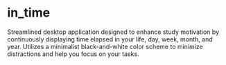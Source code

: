 # in_time
Streamlined desktop application designed to enhance study motivation by continuously displaying time elapsed in your life, day, week, month, and year. Utilizes a minimalist black-and-white color scheme to minimize distractions and help you focus on your tasks.
